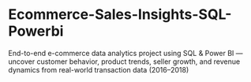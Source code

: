 # Ecommerce-Sales-Insights-SQL-Powerbi
End-to-end e-commerce data analytics project using SQL &amp; Power BI — uncover customer behavior, product trends, seller growth, and revenue dynamics from real-world transaction data (2016–2018)
